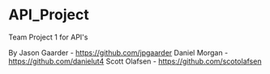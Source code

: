 # API_Project
Team Project 1 for API's

By
Jason Gaarder - https://github.com/jpgaarder
Daniel Morgan - https://github.com/danielut4
Scott Olafsen - https://github.com/scotolafsen
